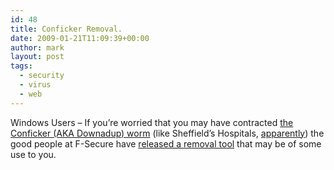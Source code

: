 ```yaml
---
id: 48
title: Conficker Removal.
date: 2009-01-21T11:09:39+00:00
author: mark
layout: post
tags:
  - security
  - virus
  - web
---
```

Windows Users &#8211; If you&#8217;re worried that you may have contracted <a href="http://www.theregister.co.uk/2009/01/15/conficker_worm/" target="_blank">the Conficker (AKA Downadup) worm</a> (like Sheffield&#8217;s Hospitals, <a href="http://www.theregister.co.uk/2009/01/20/sheffield_conficker/" target="_blank">apparently</a>) the good people at F-Secure have <a href="http://www.f-secure.com/weblog/archives/00001588.html" target="_blank">released a removal tool</a> that may be of some use to you.